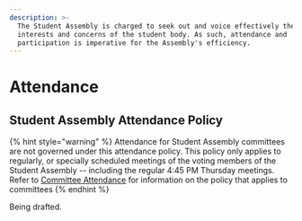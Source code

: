 ```yaml
---
description: >-
  The Student Assembly is charged to seek out and voice effectively the
  interests and concerns of the student body. As such, attendance and
  participation is imperative for the Assembly's efficiency.
---
```


# Attendance

## Student Assembly Attendance Policy

{% hint style="warning" %}
Attendance for Student Assembly committees are not governed under this attendance policy. This policy only applies to regularly, or specially scheduled meetings of the voting members of the Student Assembly -- including the regular 4:45 PM Thursday meetings. Refer to [Committee Attendance](../committees/committee-attendance.md) for information on the policy that applies to committees
{% endhint %}

Being drafted.

